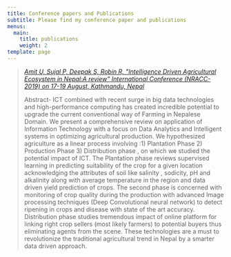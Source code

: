 ```yaml
---
title: Conference papers and Publications
subtitle: Please find my conference paper and publications
menus:
  main:
    title: publications
    weight: 2
template: page
---
```

>
>
> [_Amit U, Sujal P, Deepak S, Robin R, "Intelligence Driven Agricultural Ecosystem in Nepal:A review" International Conference (NRACC-2019) on 17-19 August, Kathmandu, Nepal_](https://www.researchgate.net/publication/335489597_Intelligence_driven_Agricultural_Ecosystem_A_Review)
>
>
>
> Abstract- ICT combined with recent surge in big data technologies and high-performance computing has created incredible potential to upgrade the current conventional way of Farming in Nepalese Domain. We present a comprehensive review on application of Information Technology with a focus on Data Analytics and Intelligent systems in optimizing agricultural production. We hypothesized agriculture as a linear process involving :1) Plantation Phase 2) Production Phase 3) Distribution phase , on which we studied the potential impact of ICT. The Plantation phase reviews supervised learning in predicting suitability of the crop for a given location acknowledging the attributes of soil like salinity , sodicity, pH and alkalinity along with average temperature in the region and data driven yield prediction of crops. The second phase is concerned with monitoring of crop quality during the production with advanced Image processing techniques (Deep Convolutional neural network) to detect ripening in crops and disease with state of the art accuracy. Distribution phase studies tremendous impact of online platform for linking right crop sellers (most likely farmers) to potential buyers thus eliminating agents from the scene. These technologies are a must to revolutionize the traditional agricultural trend in Nepal by a smarter data driven approach.

